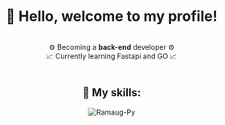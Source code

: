 <div align="center">
  <h1>👋 Hello, welcome to my profile!</h1>
</div>

<br>

<div align="center">
  ⚙️ Becoming a <strong>back-end</strong> developer ⚙️<br>📈 Currently learning Fastapi and GO 📈
</div>

<br>

<div align="center">
  <h2>📌 My skills:</h2>
</div>

<div style="text-align: center;" align="center">
  <img align="center" alt="Ramaug-Py" src="https://skillicons.dev/icons?i=py,js,flask,django,html,css,fastapi,go,sqlite,mysql,github,vscode">
</div>

<!--
#### 🚀 Projetos Destacados
- [Projeto 1](link_do_projeto): Breve descrição do projeto.
- [Projeto 2](link_do_projeto): Breve descrição do projeto.


#### 📫 Como me encontrar
- LinkedIn: [Seu LinkedIn](link_do_linkedin)
- E-mail: seuemail@example.com

#### 📊 Estatísticas do GitHub
![Estatísticas do GitHub](https://github-readme-stats.vercel.app/api?username=seuusername&show_icons=true&theme=radical)

![Linguagens mais usadas](https://github-readme-stats.vercel.app/api/top-langs/?username=seuusername&layout=compact&theme=radical)
-->

